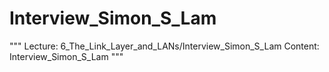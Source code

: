 # Interview_Simon_S_Lam

"""
Lecture: 6_The_Link_Layer_and_LANs/Interview_Simon_S_Lam
Content: Interview_Simon_S_Lam
"""

